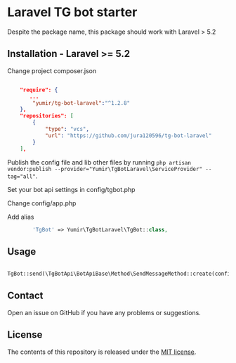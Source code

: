 # Laravel TG bot starter

Despite the package name, this package should work with Laravel > 5.2

## Installation - Laravel >= 5.2

Change project composer.json 
```json

    "require": {
       ...
        "yumir/tg-bot-laravel":"^1.2.8"
    },
    "repositories": [
        {
            "type": "vcs",
            "url": "https://github.com/jura120596/tg-bot-laravel"
        }
    ],
```
Publish the config file and lib other files by running `php artisan vendor:publish --provider="Yumir\TgBotLaravel\ServiceProvider" --tag="all"`. 

Set your bot api settings in config/tgbot.php

Change config/app.php

Add alias
````php
        'TgBot' => Yumir\TgBotLaravel\TgBot::class,
````

## Usage

```php

TgBot::send(\TgBotApi\BotApiBase\Method\SendMessageMethod::create(config('tgbot.dev_id'), 'Hello'));

```



## Contact

Open an issue on GitHub if you have any problems or suggestions.


## License

The contents of this repository is released under the [MIT license](http://opensource.org/licenses/MIT).
